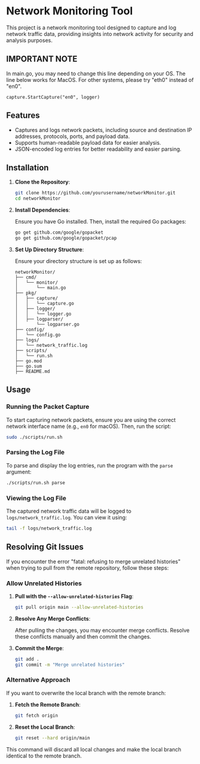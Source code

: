 # Network Monitoring Tool

This project is a network monitoring tool designed to capture and log network traffic data, providing insights into network activity for security and analysis purposes.

## IMPORTANT NOTE
In main.go, you may need to change this line depending on your OS. The line below works for MacOS. For other systems, please try "eth0" instead of "en0".
```
capture.StartCapture("en0", logger)
```

## Features

- Captures and logs network packets, including source and destination IP addresses, protocols, ports, and payload data.
- Supports human-readable payload data for easier analysis.
- JSON-encoded log entries for better readability and easier parsing.

## Installation

1. **Clone the Repository**:

    ```sh
    git clone https://github.com/yourusername/networkMonitor.git
    cd networkMonitor
    ```

2. **Install Dependencies**:

    Ensure you have Go installed. Then, install the required Go packages:

    ```sh
    go get github.com/google/gopacket
    go get github.com/google/gopacket/pcap
    ```

3. **Set Up Directory Structure**:

    Ensure your directory structure is set up as follows:

    ```
    networkMonitor/
    ├── cmd/
    │   └── monitor/
    │       └── main.go
    ├── pkg/
    │   ├── capture/
    │   │   └── capture.go
    │   ├── logger/
    │   │   └── logger.go
    │   ├── logparser/
    │       └── logparser.go
    ├── config/
    │   └── config.go
    ├── logs/
    │   └── network_traffic.log
    ├── scripts/
    │   └── run.sh
    ├── go.mod
    ├── go.sum
    ├── README.md
    ```

## Usage

### Running the Packet Capture

To start capturing network packets, ensure you are using the correct network interface name (e.g., `en0` for macOS). Then, run the script:

```sh
sudo ./scripts/run.sh
```

### Parsing the Log File

To parse and display the log entries, run the program with the `parse` argument:

```sh
./scripts/run.sh parse
```

### Viewing the Log File

The captured network traffic data will be logged to `logs/network_traffic.log`. You can view it using:

```sh
tail -f logs/network_traffic.log
```

## Resolving Git Issues

If you encounter the error "fatal: refusing to merge unrelated histories" when trying to pull from the remote repository, follow these steps:

### Allow Unrelated Histories

1. **Pull with the `--allow-unrelated-histories` Flag**:

    ```sh
    git pull origin main --allow-unrelated-histories
    ```

2. **Resolve Any Merge Conflicts**:

    After pulling the changes, you may encounter merge conflicts. Resolve these conflicts manually and then commit the changes.

3. **Commit the Merge**:

    ```sh
    git add .
    git commit -m "Merge unrelated histories"
    ```

### Alternative Approach

If you want to overwrite the local branch with the remote branch:

1. **Fetch the Remote Branch**:

    ```sh
    git fetch origin
    ```

2. **Reset the Local Branch**:

    ```sh
    git reset --hard origin/main
    ```

This command will discard all local changes and make the local branch identical to the remote branch.

